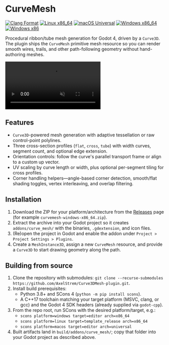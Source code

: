 # CurveMesh

[![Clang Format](https://img.shields.io/github/actions/workflow/status/AxelStrem/Curve3DMesh-plugin/clang-format.yml?branch=main&label=clang-format&logo=github)](https://github.com/AxelStrem/Curve3DMesh-plugin/actions/workflows/clang-format.yml?query=branch%3Amain)
[![Linux x86_64](https://img.shields.io/github/actions/workflow/status/AxelStrem/Curve3DMesh-plugin/build-linux.yml?branch=main&label=linux%20x86_64&logo=linux&style=flat)](https://github.com/AxelStrem/Curve3DMesh-plugin/actions/workflows/build-linux.yml?query=branch%3Amain)
[![macOS Universal](https://img.shields.io/github/actions/workflow/status/AxelStrem/Curve3DMesh-plugin/build-macos.yml?branch=main&label=macOS%20universal&logo=apple&style=flat)](https://github.com/AxelStrem/Curve3DMesh-plugin/actions/workflows/build-macos.yml?query=branch%3Amain)
[![Windows x86_64](https://img.shields.io/github/actions/workflow/status/AxelStrem/Curve3DMesh-plugin/build-windows-x86_64.yml?branch=main&label=windows%20x86_64&logo=windows)](https://github.com/AxelStrem/Curve3DMesh-plugin/actions/workflows/build-windows-x86_64.yml?query=branch%3Amain)
[![Windows x86](https://img.shields.io/github/actions/workflow/status/AxelStrem/Curve3DMesh-plugin/build-windows-x86.yml?branch=main&label=windows%20x86&logo=windows)](https://github.com/AxelStrem/Curve3DMesh-plugin/actions/workflows/build-windows-x86.yml?query=branch%3Amain)

Procedural ribbon/tube mesh generation for Godot 4, driven by a `Curve3D`. The plugin ships the `CurveMesh` primitive mesh resource so you can render smooth wires, trails, and other path-following geometry without hand-authoring meshes.

<video src="https://github.com/user-attachments/assets/0b5239bb-c7e9-4087-aa07-f2b9bb53786d" controls muted loop playsinline style="max-width:100%;height:auto;">
  Your browser does not support the video tag. Watch the demo instead:
  https://github.com/user-attachments/assets/0b5239bb-c7e9-4087-aa07-f2b9bb53786d
</video>

## Features

- `Curve3D`-powered mesh generation with adaptive tessellation or raw control-point polylines.
- Three cross-section profiles (`flat`, `cross`, `tube`) with width curves, segment count, and optional edge extension.
- Orientation controls: follow the curve's parallel transport frame or align to a custom up vector.
- UV scaling by curve length or width, plus optional per-segment tiling for cross profiles.
- Corner handling helpers—angle-based corner detection, smooth/flat shading toggles, vertex interleaving, and overlap filtering.

## Installation

1. Download the ZIP for your platform/architecture from the [Releases](https://github.com/AxelStrem/Curve3DMesh-plugin/releases) page (for example `curvemesh-windows-x86_64.zip`).
2. Extract the archive into your Godot project so it creates `addons/curve_mesh/` with the binaries, `.gdextension`, and icon files.
3. (Re)open the project in Godot and enable the addon under `Project > Project Settings > Plugins`.
4. Create a `MeshInstance3D`, assign a new `CurveMesh` resource, and provide a `Curve3D` to start drawing geometry along the path.

## Building from source

1. Clone the repository with submodules: `git clone --recurse-submodules https://github.com/AxelStrem/Curve3DMesh-plugin.git`.
2. Install build prerequisites:
	- Python 3.8+ and SCons 4 (`python -m pip install scons`).
	- A C++17 toolchain matching your target platform (MSVC, clang, or gcc) and the Godot 4 SDK headers (already supplied via `godot-cpp`).
3. From the repo root, run SCons with the desired platform/target, e.g.:
	- `scons platform=windows target=editor arch=x86_64`
	- `scons platform=linux target=template_release arch=x86_64`
	- `scons platform=macos target=editor arch=universal`
4. Built artifacts land in `build/addons/curve_mesh/`; copy that folder into your Godot project as described above.
